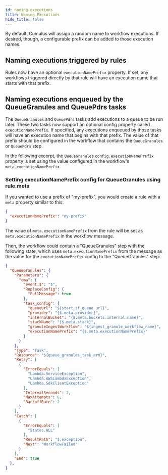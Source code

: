 ```yaml
---
id: naming-executions
title: Naming Executions
hide_title: false
---
```


By default, Cumulus will assign a random name to workflow executions. If
desired, though, a configurable prefix can be added to those execution names.

## Naming executions triggered by rules

Rules now have an optional `executionNamePrefix` property. If set, any workflows
triggered directly by that rule will have an execution name that starts with
that prefix.

## Naming executions enqueued by the QueueGranules and QueuePdrs tasks

The `QueueGranules` and `QueuePdrs` tasks add executions to a queue to be run
later. These two tasks now support an optional config property called
`executionNamePrefix`. If specified, any executions enqueued by those tasks will
have an execution name that begins with that prefix. The value of that prefix
should be configured in the workflow that contains the `QueueGranules` or
`QueuePdrs` step.

In the following excerpt, the `QueueGranules` `config.executionNamePrefix`
property is set using the value configured in the workflow's
`meta.executionNamePrefix`.

### Setting executionNamePrefix config for QueueGranules using rule.meta

If you wanted to use a prefix of "my-prefix", you would create a rule with a `meta` property similar to this:

```json
{
  "executionNamePrefix": "my-prefix"
}
```

The value of `meta.executionNamePrefix` from the rule will be set as `meta.executionNamePrefix`  in the workflow message.

Then, the workflow could contain a "QueueGranules" step with the following state, which uses `meta.executionNamePrefix` from the message as the value for the `executionNamePrefix` config to the "QueueGranules" step:

```json
{
  "QueueGranules": {
    "Parameters": {
      "cma": {
        "event.$": "$",
        "ReplaceConfig": {
          "FullMessage": true
        },
        "task_config": {
          "queueUrl": "${start_sf_queue_url}",
          "provider": "{$.meta.provider}",
          "internalBucket": "{$.meta.buckets.internal.name}",
          "stackName": "{$.meta.stack}",
          "granuleIngestWorkflow": "${ingest_granule_workflow_name}",
          "executionNamePrefix": "{$.meta.executionNamePrefix}"
        }
      }
    },
    "Type": "Task",
    "Resource": "${queue_granules_task_arn}",
    "Retry": [
      {
        "ErrorEquals": [
          "Lambda.ServiceException",
          "Lambda.AWSLambdaException",
          "Lambda.SdkClientException"
        ],
        "IntervalSeconds": 2,
        "MaxAttempts": 6,
        "BackoffRate": 2
      }
    ],
    "Catch": [
      {
        "ErrorEquals": [
          "States.ALL"
        ],
        "ResultPath": "$.exception",
        "Next": "WorkflowFailed"
      }
    ],
    "End": true
  },
}
```
